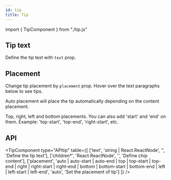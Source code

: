 ```yaml
---
id: tip
title: Tip
---
```


import { TipComponent } from "./tip.js"

## Tip text

<p>Define the tip text with <code>text</code> prop.</p>
<TipComponent type="auto" text="Tip text"/>

## Placement

<p>Change tip placement by <code>placement</code> prop. Hover over the text paragraphs below to see tips.</p>

<p>Auto placement will place the tip automatically depending on the content placement.</p>
<TipComponent type="auto" />

<p>Top, right, left and bottom placements. You can also add 'start' and 'end' on them. Example: 'top-start', 'top-end', 'right-start', etc.</p>
<TipComponent />


<!-- ### Top placements

<TipComponent type="top" places={['top-start', 'top', 'top-end']} />

### Right placements

<TipComponent type="right" places={['right-start', 'right', 'right-end']} />

### Bottom placements

<TipComponent type="bottom" places={['bottom-start', 'bottom', 'bottom-end']} />

### Left placements

<TipComponent type="left" places={['left-start', 'left', 'left-end']} /> -->

## API

<TipComponent type="APItip" table={[
  ['text', 'string | React.ReactNode', '', 'Define the tip text'],
  ['children*', 'React.ReactNode', '', 'Define chip content'],
  ['placement', 'auto | auto-start | auto-end | top | top-start | top-end | right | right-start | right-end | bottom | bottom-start | bottom-end | left | left-start | left-end', 'auto', 'Set the placement of tip']
  ]} />
